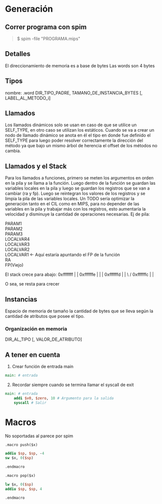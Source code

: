 # Generación

## Correr programa con spim

> $ spim -file "PROGRAMA.mips"

## Detalles

El direccionamiento de memoria es a base de bytes
Las words son 4 bytes

## Tipos

nombre: .word DIR_TIPO_PADRE, TAMANO_DE_INSTANCIA_BYTES [, LABEL_AL_METODO_i]

## Llamados

Los llamados dinámicos solo se usan en caso de que se utilice un SELF_TYPE, en otro caso se utilizan los estáticos. Cuando se va a crear un nodo de llamado dinámico se anota en él el tipo en donde fue definido el SELF_TYPE para luego poder resolver correctamente la dirección del método ya que bajo un mismo árbol de herencia el offset de los métodos no cambia.

## Llamados y el Stack

Para los llamados a funciones, primero se meten los argumentos en orden en la pila y se llama a la función. Luego dentro de la función se guardan las variables locales en la pila y luego se guardan los registros que se van a cambiar (ra y fp). Luego se reintegran los valores de los registros y se limpia la pila de las variables locales. Un TODO sería optimizar la generación tanto en el CIL como en MIPS, para no depender de las variables en la pila y trabajar más con los registros, esto aumentaría la velocidad y disminuye la cantidad de operaciones necesarias. Ej de pila:

PARAM1  
PARAM2  
PARAM3  
LOCALVAR4  
LOCALVAR3  
LOCALVAR2  
LOCALVAR1 <- Aquí estaría apuntando el FP de la función  
RA  
FP(Viejo)  

El stack crece para abajo:
0xfffffff  |         |
0xffffffe  |         |   |
0xffffffd  |         |  \ /
0xffffffc  |         |

O sea, se resta para crecer

## Instancias

Espacio de memoria de tamaño la cantidad de bytes que se lleva según la cantidad de atributos que posee el tipo.

### Organización en memoria

DIR_AL_TIPO [, VALOR_DE_ATRIBUTO]

## A tener en cuenta

1. Crear función de entrada main

```mips
main: # entrada

```

2. Recordar siempre cuando se termina llamar el syscall de exit

```mips
main: # entrada
    addi $v0, $zero, 10 # Argumento para la salida
    syscall # Salir
```

# Macros

No soportadas al parece por spim

```mips
.macro push($x)

addiu $sp, $sp, -4
sw $x, 0($sp)

.endmacro

.macro pop($x)

lw $x, 0($sp)
addiu $sp, $sp, 4

.endmacro


```